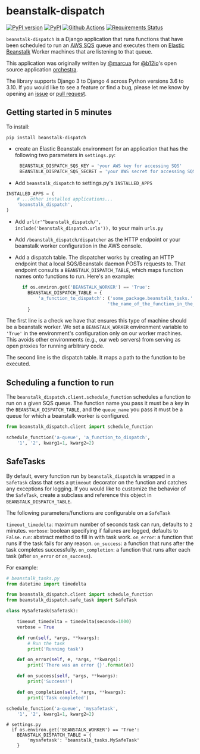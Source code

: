 # beanstalk-dispatch

[![PyPI version](https://badge.fury.io/py/beanstalk-dispatch.svg?maxAge=2592000)](https://badge.fury.io/py/beanstalk-dispatch)
[![PyPI](https://img.shields.io/pypi/pyversions/beanstalk-dispatch.svg)](https://pypi.python.org/pypi/beanstalk-dispatch)
[![Github Actions](https://github.com/joshblum/beanstalk-dispatch/actions/workflows/ci.yml/badge.svg)](https://github.com/joshblum/beanstalk-dispatch/actions)
[![Requirements Status](https://requires.io/github/joshblum/beanstalk-dispatch/requirements.svg?maxAge=2592000)](https://requires.io/github/joshblum/beanstalk-dispatch/requirements/)

`beanstalk-dispatch` is a Django application that runs functions that have been
scheduled to run an [AWS SQS](https://aws.amazon.com/sqs/) queue and executes
them on [Elastic Beanstalk](https://aws.amazon.com/elasticbeanstalk/) Worker
machines that are listening to that queue.

This application was originally written by [@marcua](https://github.com/marcua)
for [@b12io](https://github.com/b12io)'s open source application
[orchestra](https://github.com/b12io/orchestra).

The library supports Django 3 to Django 4 across Python versions 3.6 to
3.10. If you would like to see a feature or find a bug, please let me know by
opening an [issue](https://github.com/joshblum/beanstalk-dispatch/issues) or
[pull request](https://github.com/joshblum/beanstalk-dispatch/pulls).

## Getting started in 5 minutes

To install:

```
pip install beanstalk-dispatch
```

- create an Elastic Beanstalk environment for an application
  that has the following two parameters in `settings.py`:

```python
     BEANSTALK_DISPATCH_SQS_KEY = 'your AWS key for accessing SQS'
     BEANSTALK_DISPATCH_SQS_SECRET = 'your AWS secret for accessing SQS'
```

- Add `beanstalk_dispatch` to settings.py's `INSTALLED_APPS`

```python
INSTALLED_APPS = (
    # ...other installed applications...
    'beanstalk_dispatch',
)
```

- Add `url(r'^beanstalk_dispatch/', include('beanstalk_dispatch.urls')),` to
  your main `urls.py`

- Add `/beanstalk_dispatch/dispatcher` as the HTTP endpoint or your beanstalk
  worker configuration in the AWS console.

- Add a dispatch table. The dispatcher works by creating an HTTP endpoint
  that a local SQS/Beanstalk daemon POSTs requests to. That endpoint
  consults a `BEANSTALK_DISPATCH_TABLE`, which maps function names onto
  functions to run. Here's an example:

```python
      if os.environ.get('BEANSTALK_WORKER') == 'True':
        BEANSTALK_DISPATCH_TABLE = {
            'a_function_to_dispatch': ('some_package.beanstalk_tasks.'
                                      'the_name_of_the_function_in_the_module')
        }
```

The first line is a check we have that ensures this type of machine should
be a beanstalk worker. We set a `BEANSTALK_WORKER` environment variable to
`'True'` in the environment's configuration only on our worker machines.
This avoids other environments (e.g., our web servers) from serving as open
proxies for running arbitrary code.

The second line is the dispatch table. It maps a path to the function to be
executed.

## Scheduling a function to run

The `beanstalk_dispatch.client.schedule_function` schedules a function to run
on a given SQS queue. The function name you pass it must be a key in the
`BEANSTALK_DISPATCH_TABLE`, and the `queue_name` you pass it must be a queue
for which a beanstalk worker is configured.

```python
from beanstalk_dispatch.client import schedule_function

schedule_function('a-queue', 'a_function_to_dispatch',
    '1', '2', kwarg1=1, kwarg2=2)
```

## SafeTasks

By default, every function run by `beanstalk_dispatch` is wrapped in a
`SafeTask` class that sets a `@timeout` decorator on the function and catches
any exceptions for logging. If you would like to customize the behavior of the
`SafeTask`, create a subclass and reference this object in
`BEANSTALK_DISPATCH_TABLE`.

The following parameters/functions are configurable on a `SafeTask`

`timeout_timedelta`: maximum number of seconds task can run, defaults to `2`
minutes.
`verbose`: boolean specifying if failures are logged, defaults to `False`.
`run`: abstract method to fill in with task work.
`on_error`: a function that runs if the task fails for any reason.
`on_success`: a function that runs after the task completes successfully.
`on_completion`: a function that runs after each task (after `on_error` or
`on_success`).

For example:

```python
# beanstalk_tasks.py
from datetime import timedelta

from beanstalk_dispatch.client import schedule_function
from beanstalk_dispatch.safe_task import SafeTask

class MySafeTask(SafeTask):

    timeout_timedelta = timedelta(seconds=1000)
    verbose = True

    def run(self, *args, **kwargs):
        # Run the task
        print('Running task')

    def on_error(self, e, *args, **kwargs):
        print('There was an error {}'.format(e))

    def on_success(self, *args, **kwargs):
        print('Success!')

    def on_completion(self, *args, **kwargs):
        print('Task completed')

schedule_function('a-queue', 'mysafetask',
    '1', '2', kwarg1=1, kwarg2=2)
```

```
# settings.py
  if os.environ.get('BEANSTALK_WORKER') == 'True':
    BEANSTALK_DISPATCH_TABLE = {
        'mysafetask': 'beanstalk_tasks.MySafeTask'
    }
```
